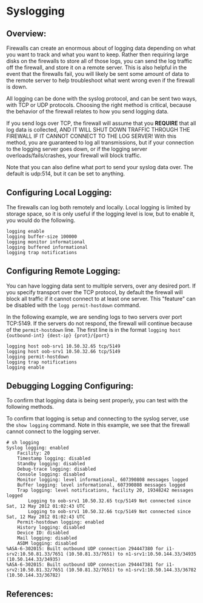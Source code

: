 # Syslogging

## Overview:
Firewalls can create an enormous about of logging data depending on what you want to track and what you want to keep.  Rather then requiring large disks on the firewalls to store all of those logs, you can send the log traffic off the firewall, and store it on a remote server.  This is also helpful in the event that the firewalls fail, you will likely be sent some amount of data to the remote server to help troubleshoot what went wrong even if the firewall is down. 

All logging can be done with the syslog protocol, and can be sent two ways, with TCP or UDP protocols.  Choosing the right method is critical, because the behavior of the firewall relates to how you send logging data. 

If you send logs over TCP, the firewall will assume that you **REQUIRE** that all log data is collected, AND IT WILL SHUT DOWN TRAFFIC THROUGH THE FIREWALL IF IT CANNOT CONNECT TO THE LOG SERVER!   With this method, you are guaranteed to log all transmissions, but if your connection to the logging server goes down, or if the logging server overloads/fails/crashes, your firewall will block traffic. 

Note that you can also define what port to send your syslog data over.  The default is udp:514, but it can be set to anything. 

## Configuring Local Logging:
The firewalls can log both remotely and locally.  Local logging is limited by storage space, so it is only useful if the logging level is low, but to enable it, you would do the following.

```
logging enable
logging buffer-size 100000
logging monitor informational
logging buffered informational
logging trap notifications
```

## Configuring Remote Logging:
You can have logging data sent to multiple servers, over any desired port.  If you specify transport over the TCP protocol, by default the firewall will block all traffic if it cannot connect to at least one server.  This "feature" can be disabled with the `logg permit-hostdown` command. 

In the following example, we are sending logs to two servers over port TCP:5149.  If the servers do not respond, the firewall will continue because of the `permit-hostdown` line.  The first line is in the format `logging host {outbound-int} {dest-ip} {prot}/{port}`

```
logging host oob-srv1 10.50.32.65 tcp/5149
logging host oob-srv1 10.50.32.66 tcp/5149
logging permit-hostdown
logging trap notifications
logging enable
```

## Debugging Logging Configuring:
To confirm that logging data is being sent properly, you can test with the following methods. 

To confirm that logging is setup and connecting to the syslog server, use the `show logging` command.  Note in this example, we see that the firewall cannot connect to the logging server.

```
# sh logging
Syslog logging: enabled
    Facility: 20
    Timestamp logging: disabled
    Standby logging: disabled
    Debug-trace logging: disabled
    Console logging: disabled
    Monitor logging: level informational, 607390808 messages logged
    Buffer logging: level informational, 607390808 messages logged
    Trap logging: level notifications, facility 20, 19348242 messages logged
        Logging to oob-srv1 10.50.32.65 tcp/5149 Not connected since Sat, 12 May 2012 01:02:43 UTC
        Logging to oob-srv1 10.50.32.66 tcp/5149 Not connected since Sat, 12 May 2012 01:02:43 UTC
    Permit-hostdown logging: enabled
    History logging: disabled
    Device ID: disabled
    Mail logging: disabled
    ASDM logging: disabled
%ASA-6-302015: Built outbound UDP connection 294447380 for i1-srv2:10.50.81.33/7651 (10.50.81.33/7651) to n1-srv1:10.50.144.33/34935 (10.50.144.33/34935)
%ASA-6-302015: Built outbound UDP connection 294447381 for i1-srv2:10.50.81.32/7651 (10.50.81.32/7651) to n1-srv1:10.50.144.33/36782 (10.50.144.33/36782)
```

## References: